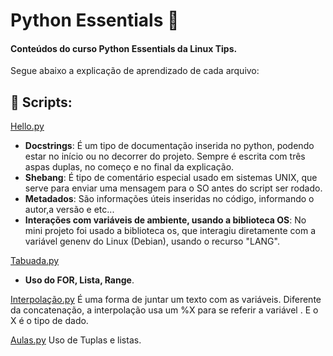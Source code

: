 
# Python Essentials  📘
#### Conteúdos do curso Python Essentials da Linux Tips.

Segue abaixo a explicação de aprendizado de cada arquivo:









## 🔗 Scripts:

[Hello.py](https://github.com/esth3rSants/python-essentials/blob/main/python3/hello.py) 
 
 * **Docstrings**: É um tipo de documentação inserida no python, podendo estar no início ou no decorrer do projeto. Sempre é escrita com três aspas duplas, no começo e no final da explicação.
 * **Shebang**: É tipo de comentário especial usado em sistemas UNIX, que serve para enviar uma mensagem para o SO antes do script ser rodado. 
 * **Metadados**: São informações úteis inseridas no código, informando o autor,a versão e etc...
 * **Interações com variáveis de ambiente, usando a biblioteca OS**: No mini projeto foi usado a biblioteca os, que interagiu diretamente com  a variável genenv do Linux (Debian), usando o recurso "LANG".

[Tabuada.py](https://github.com/esth3rSants/python-essentials/blob/main/python3/tabuada.py)
* **Uso do FOR, Lista, Range**.

[Interpolação.py](https://github.com/esth3rSants/python-essentials/blob/main/python3/interpolacao.py)
É uma forma de juntar um texto com as variáveis. Diferente da concatenação, a interpolação usa um %X para se referir a variável . E o X é o tipo de dado.

[Aulas.py](https://github.com/esth3rSants/python-essentials/blob/main/python3/aulas.py)
Uso de Tuplas e listas.
